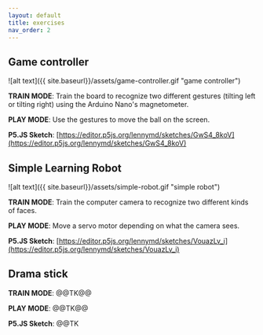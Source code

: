 ```yaml
---
layout: default
title: exercises
nav_order: 2
---
```


<h2 class="exercise-title">Game controller</h2>

![alt text]({{ site.baseurl}}/assets/game-controller.gif "game controller")

**TRAIN MODE**: Train the board to recognize two different gestures (tilting left or tilting right) using the Arduino Nano's magnetometer.

**PLAY MODE**: Use the gestures to move the ball on the screen.

**P5.JS Sketch**: [https://editor.p5js.org/lennymd/sketches/GwS4_8koV](https://editor.p5js.org/lennymd/sketches/GwS4_8koV)

<!-- CODE: https://github.com/id-studiolab/MLTK01/blob/master/examples/gameController/sketch.js -->

<!-- <h2 class="exercise-title">Endless Landscape 2</h2>

![alt text]({{ site.baseurl }}/assets/endless-landscape-2.png "game-controller-2")

A Game Controller remix of this p5.js sketch, [Endless Landscape](https://editor.p5js.org/cKrijgsman/full/eniy1YYc4).

**TRAIN MODE**: Train the board to recognize two different gestures (tilting left or tilting right) using the Arduino Nano's magnetometer.

**PLAY MODE**: Use the gestures to move the mountaints

**P5.JS Sketch**: @@TK@@ -->

<h2 class="exercise-title">Simple Learning Robot</h2>

![alt text]({{ site.baseurl}}/assets/simple-robot.gif "simple robot")

**TRAIN MODE**: Train the computer camera to recognize two different kinds of faces.

**PLAY MODE**: Move a servo motor depending on what the camera sees.

**P5.JS Sketch**: [https://editor.p5js.org/lennymd/sketches/VouazLv_i](https://editor.p5js.org/lennymd/sketches/VouazLv_i)

<h2 class="exercise-title">Drama stick</h2>

**TRAIN MODE**: @@TK@@

**PLAY MODE**: @@TK@@

**P5.JS Sketch**: @@TK
